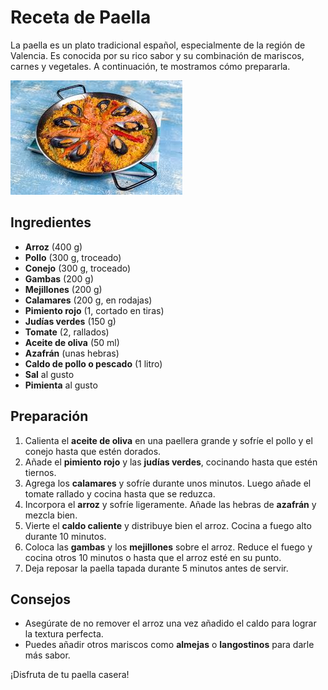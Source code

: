 # Receta de Paella

La paella es un plato tradicional español, especialmente de la región de Valencia. Es conocida por su rico sabor y su combinación de mariscos, carnes y vegetales. A continuación, te mostramos cómo prepararla.

![alt text](image.png)

## Ingredientes

- **Arroz** (400 g)
- **Pollo** (300 g, troceado)
- **Conejo** (300 g, troceado)
- **Gambas** (200 g)
- **Mejillones** (200 g)
- **Calamares** (200 g, en rodajas)
- **Pimiento rojo** (1, cortado en tiras)
- **Judías verdes** (150 g)
- **Tomate** (2, rallados)
- **Aceite de oliva** (50 ml)
- **Azafrán** (unas hebras)
- **Caldo de pollo o pescado** (1 litro)
- **Sal** al gusto
- **Pimienta** al gusto

## Preparación

1. Calienta el **aceite de oliva** en una paellera grande y sofríe el pollo y el conejo hasta que estén dorados.
2. Añade el **pimiento rojo** y las **judías verdes**, cocinando hasta que estén tiernos.
3. Agrega los **calamares** y sofríe durante unos minutos. Luego añade el tomate rallado y cocina hasta que se reduzca.
4. Incorpora el **arroz** y sofríe ligeramente. Añade las hebras de **azafrán** y mezcla bien.
5. Vierte el **caldo caliente** y distribuye bien el arroz. Cocina a fuego alto durante 10 minutos.
6. Coloca las **gambas** y los **mejillones** sobre el arroz. Reduce el fuego y cocina otros 10 minutos o hasta que el arroz esté en su punto.
7. Deja reposar la paella tapada durante 5 minutos antes de servir.

## Consejos

- Asegúrate de no remover el arroz una vez añadido el caldo para lograr la textura perfecta.
- Puedes añadir otros mariscos como **almejas** o **langostinos** para darle más sabor.

¡Disfruta de tu paella casera!

